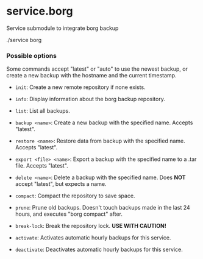 # service.borg
Service submodule to integrate borg backup

./service borg <options>

### Possible options

Some commands accept "latest" or "auto" to use the newest backup, or create a new backup with the hostname and the current timestamp.

- `init`: Create a new remote repository if none exists.

- `info`: Display information about the borg backup repository.

- `list`: List all backups.

- `backup <name>`: Create a new backup with the specified name. Accepts "latest".

- `restore <name>`: Restore data from backup with the specified name. Accepts "latest".

- `export <file> <name>`: Export a backup with the specified name to a .tar file. Accepts "latest".

- `delete <name>`: Delete a backup with the specified name. Does **NOT** accept "latest", but expects a name.

- `compact`: Compact the repository to save space.

- `prune`: Prune old backups. Doesn't touch backups made in the last 24 hours, and executes "borg compact" after.

- `break-lock`: Break the repository lock. **USE WITH CAUTION!**

- `activate`: Activates automatic hourly backups for this service.

- `deactivate`: Deactivates automatic hourly backups for this service.